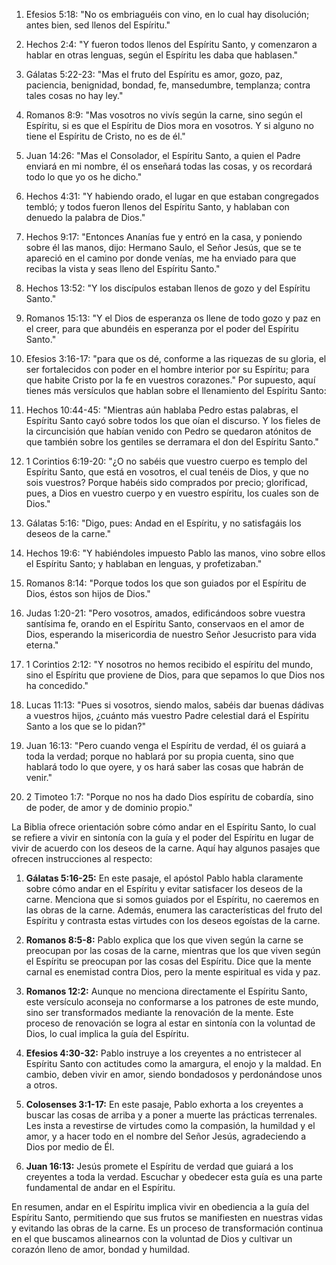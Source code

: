 
1. Efesios 5:18: "No os embriaguéis con vino, en lo cual hay disolución; antes bien, sed llenos del Espíritu."

2. Hechos 2:4: "Y fueron todos llenos del Espíritu Santo, y comenzaron a hablar en otras lenguas, según el Espíritu les daba que hablasen."

3. Gálatas 5:22-23: "Mas el fruto del Espíritu es amor, gozo, paz, paciencia, benignidad, bondad, fe, mansedumbre, templanza; contra tales cosas no hay ley."

4. Romanos 8:9: "Mas vosotros no vivís según la carne, sino según el Espíritu, si es que el Espíritu de Dios mora en vosotros. Y si alguno no tiene el Espíritu de Cristo, no es de él."

5. Juan 14:26: "Mas el Consolador, el Espíritu Santo, a quien el Padre enviará en mi nombre, él os enseñará todas las cosas, y os recordará todo lo que yo os he dicho."

6. Hechos 4:31: "Y habiendo orado, el lugar en que estaban congregados tembló; y todos fueron llenos del Espíritu Santo, y hablaban con denuedo la palabra de Dios."

7. Hechos 9:17: "Entonces Ananías fue y entró en la casa, y poniendo sobre él las manos, dijo: Hermano Saulo, el Señor Jesús, que se te apareció en el camino por donde venías, me ha enviado para que recibas la vista y seas lleno del Espíritu Santo."

8. Hechos 13:52: "Y los discípulos estaban llenos de gozo y del Espíritu Santo."

9. Romanos 15:13: "Y el Dios de esperanza os llene de todo gozo y paz en el creer, para que abundéis en esperanza por el poder del Espíritu Santo."

10. Efesios 3:16-17: "para que os dé, conforme a las riquezas de su gloria, el ser fortalecidos con poder en el hombre interior por su Espíritu; para que habite Cristo por la fe en vuestros corazones."
Por supuesto, aquí tienes más versículos que hablan sobre el llenamiento del Espíritu Santo:

11. Hechos 10:44-45: "Mientras aún hablaba Pedro estas palabras, el Espíritu Santo cayó sobre todos los que oían el discurso. Y los fieles de la circuncisión que habían venido con Pedro se quedaron atónitos de que también sobre los gentiles se derramara el don del Espíritu Santo."

12. 1 Corintios 6:19-20: "¿O no sabéis que vuestro cuerpo es templo del Espíritu Santo, que está en vosotros, el cual tenéis de Dios, y que no sois vuestros? Porque habéis sido comprados por precio; glorificad, pues, a Dios en vuestro cuerpo y en vuestro espíritu, los cuales son de Dios."

13. Gálatas 5:16: "Digo, pues: Andad en el Espíritu, y no satisfagáis los deseos de la carne."

14. Hechos 19:6: "Y habiéndoles impuesto Pablo las manos, vino sobre ellos el Espíritu Santo; y hablaban en lenguas, y profetizaban."

15. Romanos 8:14: "Porque todos los que son guiados por el Espíritu de Dios, éstos son hijos de Dios."

16. Judas 1:20-21: "Pero vosotros, amados, edificándoos sobre vuestra santísima fe, orando en el Espíritu Santo, conservaos en el amor de Dios, esperando la misericordia de nuestro Señor Jesucristo para vida eterna."

17. 1 Corintios 2:12: "Y nosotros no hemos recibido el espíritu del mundo, sino el Espíritu que proviene de Dios, para que sepamos lo que Dios nos ha concedido."

18. Lucas 11:13: "Pues si vosotros, siendo malos, sabéis dar buenas dádivas a vuestros hijos, ¿cuánto más vuestro Padre celestial dará el Espíritu Santo a los que se lo pidan?"

19. Juan 16:13: "Pero cuando venga el Espíritu de verdad, él os guiará a toda la verdad; porque no hablará por su propia cuenta, sino que hablará todo lo que oyere, y os hará saber las cosas que habrán de venir."

20. 2 Timoteo 1:7: "Porque no nos ha dado Dios espíritu de cobardía, sino de poder, de amor y de dominio propio."

La Biblia ofrece orientación sobre cómo andar en el Espíritu Santo, lo cual se refiere a vivir en sintonía con la guía y el poder del Espíritu en lugar de vivir de acuerdo con los deseos de la carne. Aquí hay algunos pasajes que ofrecen instrucciones al respecto:

1. **Gálatas 5:16-25:** En este pasaje, el apóstol Pablo habla claramente sobre cómo andar en el Espíritu y evitar satisfacer los deseos de la carne. Menciona que si somos guiados por el Espíritu, no caeremos en las obras de la carne. Además, enumera las características del fruto del Espíritu y contrasta estas virtudes con los deseos egoístas de la carne.

2. **Romanos 8:5-8:** Pablo explica que los que viven según la carne se preocupan por las cosas de la carne, mientras que los que viven según el Espíritu se preocupan por las cosas del Espíritu. Dice que la mente carnal es enemistad contra Dios, pero la mente espiritual es vida y paz.

3. **Romanos 12:2:** Aunque no menciona directamente el Espíritu Santo, este versículo aconseja no conformarse a los patrones de este mundo, sino ser transformados mediante la renovación de la mente. Este proceso de renovación se logra al estar en sintonía con la voluntad de Dios, lo cual implica la guía del Espíritu.

4. **Efesios 4:30-32:** Pablo instruye a los creyentes a no entristecer al Espíritu Santo con actitudes como la amargura, el enojo y la maldad. En cambio, deben vivir en amor, siendo bondadosos y perdonándose unos a otros.

5. **Colosenses 3:1-17:** En este pasaje, Pablo exhorta a los creyentes a buscar las cosas de arriba y a poner a muerte las prácticas terrenales. Les insta a revestirse de virtudes como la compasión, la humildad y el amor, y a hacer todo en el nombre del Señor Jesús, agradeciendo a Dios por medio de Él.

6. **Juan 16:13:** Jesús promete el Espíritu de verdad que guiará a los creyentes a toda la verdad. Escuchar y obedecer esta guía es una parte fundamental de andar en el Espíritu.

En resumen, andar en el Espíritu implica vivir en obediencia a la guía del Espíritu Santo, permitiendo que sus frutos se manifiesten en nuestras vidas y evitando las obras de la carne. Es un proceso de transformación continua en el que buscamos alinearnos con la voluntad de Dios y cultivar un corazón lleno de amor, bondad y humildad.